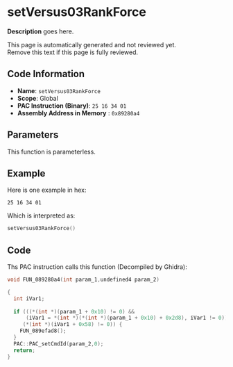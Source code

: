 # setVersus03RankForce

**Description** goes here.

This page is automatically generated and not reviewed yet.<br>Remove this text if this page is fully reviewed.

## Code Information

- **Name**: `setVersus03RankForce`
- **Scope**: Global
- **PAC Instruction (Binary)**: `25 16 34 01`
- **Assembly Address in Memory** : `0x89280a4`

## Parameters

This function is parameterless.


## Example

Here is one example in hex:

```25 16 34 01```

Which is interpreted as:

```c
setVersus03RankForce()
```

## Code

Ths PAC instruction calls this function (Decompiled by Ghidra):

```c
void FUN_089280a4(int param_1,undefined4 param_2)

{
  int iVar1;
  
  if (((*(int *)(param_1 + 0x10) != 0) &&
      (iVar1 = *(int *)(*(int *)(param_1 + 0x10) + 0x2d8), iVar1 != 0)) &&
     (*(int *)(iVar1 + 0x58) != 0)) {
    FUN_089efad8();
  }
  PAC::PAC_setCmdId(param_2,0);
  return;
}
```

